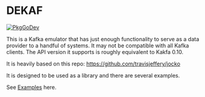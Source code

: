 # DEKAF

[![PkgGoDev](https://pkg.go.dev/badge/github.com/estuary/dekaf)](https://pkg.go.dev/github.com/estuary/dekaf)

This is a Kafka emulator that has just enough functionality to serve as a data provider
to a handful of systems. It may not be compatible with all Kafka clients. The API version
it supports is roughly equivalent to Kakfa 0.10. 

It is heavily based on this repo: https://github.com/travisjeffery/jocko

It is designed to be used as a library and there are several examples.

See [Examples](_examples) here.

